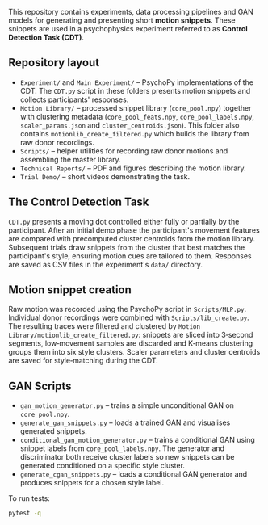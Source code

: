 This repository contains experiments, data processing pipelines and GAN models
for generating and presenting short **motion snippets**. These snippets are used
in a psychophysics experiment referred to as **Control Detection Task (CDT)**.

## Repository layout

- `Experiment/` and `Main Experiment/` – PsychoPy implementations of the CDT.
  The `CDT.py` script in these folders presents motion snippets and collects
  participants' responses.
- `Motion Library/` – processed snippet library (`core_pool.npy`) together with
  clustering metadata (`core_pool_feats.npy`, `core_pool_labels.npy`,
  `scaler_params.json` and `cluster_centroids.json`). This folder also contains
  `motionlib_create_filtered.py` which builds the library from raw donor
  recordings.
- `Scripts/` – helper utilities for recording raw donor motions and assembling
  the master library.
- `Technical Reports/` – PDF and figures describing the motion library.
- `Trial Demo/` – short videos demonstrating the task.

## The Control Detection Task

`CDT.py` presents a moving dot controlled either fully or partially by the
participant. After an initial demo phase the participant's movement features are
compared with precomputed cluster centroids from the motion library. Subsequent
trials draw snippets from the cluster that best matches the participant's style,
ensuring motion cues are tailored to them. Responses are saved as CSV files in
the experiment's `data/` directory.

## Motion snippet creation

Raw motion was recorded using the PsychoPy script in `Scripts/MLP.py`. Individual
donor recordings were combined with `Scripts/lib_create.py`. The resulting traces
were filtered and clustered by `Motion Library/motionlib_create_filtered.py`:
snippets are sliced into 3‑second segments, low‑movement samples are discarded
and K‑means clustering groups them into six style clusters. Scaler parameters and
cluster centroids are saved for style‑matching during the CDT.

## GAN Scripts

- `gan_motion_generator.py` – trains a simple unconditional GAN on `core_pool.npy`.
- `generate_gan_snippets.py` – loads a trained GAN and visualises generated snippets.
- `conditional_gan_motion_generator.py` – trains a conditional GAN using snippet
  labels from `core_pool_labels.npy`. The generator and discriminator both receive
  cluster labels so new snippets can be generated conditioned on a specific
  style cluster.
- `generate_cgan_snippets.py` – loads a conditional GAN generator and
  produces snippets for a chosen style label.

To run tests:

```bash
pytest -q
```
